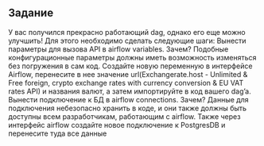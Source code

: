 ## Задание
У вас получился прекрасно работающий dag, однако его еще можно улучшить! Для этого необходимо сделать следующие шаги:
Вынести параметры для вызова API в airflow variables.
Зачем? Подобные конфигурационные параметры должны иметь возможность изменяться без погружения в сам код.
Создайте новую переменную в интерфейсе Airflow, перенесите в нее значение url(Exchangerate.host - Unlimited & Free foreign, crypto exchange rates with currency conversion & EU VAT rates API) 
и названия валют, а затем импортируйте в код вашего dag’a.
Вынести подключение к БД в airflow connections.
Зачем? Данные для подключения небезопасно хранить в коде, и они также должны быть доступны всем разработчикам, работающим с airflow.
Также через интерфейс airflow создайте новое подключение к PostgresDB и перенесите туда все данные
